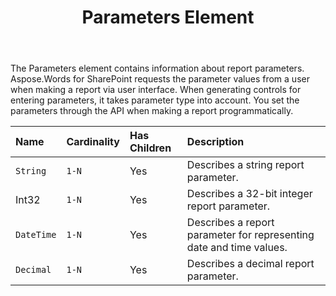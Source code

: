 ﻿---
title: Parameters Element
second_title: Aspose.Words for SharePoint
articleTitle: Parameters Element
linktitle: Parameters Element
description: "Parameters element meaning and structure which may be used while configuring Aspose.Words for SharePoint reports."
type: docs
weight: 210
url: /sharepoint/parameters-element/
---

The Parameters element contains information about report parameters. Aspose.Words for SharePoint requests the parameter values from a user when making a report via user interface. When generating controls for entering parameters, it takes parameter type into account. You set the parameters through the API when making a report programmatically.

| Name | Cardinality | Has Children | Description |
| :- | :- | :- | :- |
| `String` | `1-N` | Yes | Describes a string report parameter. |
| Int32 | `1-N` | Yes | Describes a 32-bit integer report parameter. |
| `DateTime` | `1-N` | Yes | Describes a report parameter for representing date and time values. |
| `Decimal` | `1-N` | Yes | Describes a decimal report parameter. |
